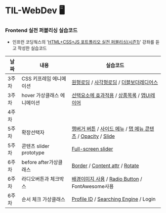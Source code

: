 # TIL-WebDev 🖥️


### Frontend 실전 퍼블리싱 실습코드
  - 인프런 코딩웍스의 '[HTML+CSS+JS 포트폴리오 실전 퍼블리싱(시즌1)](https://www.inflearn.com/course/%EC%9B%B9-%ED%8D%BC%EB%B8%94%EB%A6%AC%EC%8B%B1-%EC%9D%B4%EB%A1%A0-%EC%8B%A4%EC%A0%84/dashboard)' 강좌를 듣고 작성한 실습코드

|날짜|내용|실습코드|
|-------|--------------------------------|---------------------------------|
|3주차|CSS 키프레임 에니메이션|[원형로딩](https://github.com/HyunKyungHan/TIL-WebDev/tree/main/Circular%20Loading) / [사각형로딩](https://github.com/HyunKyungHan/TIL-WebDev/tree/main/Square%20Loading) / [더블보더레디어스](https://github.com/HyunKyungHan/TIL-WebDev/tree/main/Double%20Border%20Radius%20Animation)|
|3주차|hover 가상클래스 에니메이션|[선택요소에 효과적용](https://github.com/HyunKyungHan/TIL-WebDev/tree/main/hover_over%ED%95%9C%20%EB%A9%94%EB%89%B4%20%EC%99%B8%20%EB%82%98%EB%A8%B8%EC%A7%80%20%ED%9D%90%EB%A0%A4%EC%A7%80%EA%B2%8C ) / [상품목록](https://github.com/HyunKyungHan/TIL-WebDev/tree/main/hover_%EC%83%81%ED%92%88%EB%AA%A9%EB%A1%9D) / [앱UI레이어](https://github.com/HyunKyungHan/TIL-WebDev/tree/main/app%20UI%20layer%20animation)|
|4주차|||
|5주차|확장선택자|[햄버거 버튼](https://github.com/HyunKyungHan/TIL-Frontend/tree/main/%EC%95%A0%EB%8B%88%EB%A9%94%EC%9D%B4%EC%85%98%20%ED%96%84%EB%B2%84%EA%B1%B0%20%EB%B2%84%ED%8A%BC) / [사이드 메뉴](https://github.com/HyunKyungHan/TIL-Frontend/tree/main/%EC%82%AC%EC%9D%B4%EB%93%9C%EB%A9%94%EB%89%B4%20%EB%A7%8C%EB%93%A4%EA%B8%B0) / [탭 메뉴 콘텐츠](https://github.com/HyunKyungHan/TIL-Frontend/tree/main/%ED%83%AD%20%EB%A9%94%EB%89%B4%20%EC%BD%98%ED%85%90%EC%B8%A0) / [Opacity](https://github.com/HyunKyungHan/TIL-Frontend/tree/main/opacity%20%EA%B8%B0%EB%8A%A5%20%EC%B6%94%EA%B0%80) / [Slide](https://github.com/HyunKyungHan/TIL-Frontend/tree/main/slide)|
|5주차|콘텐츠 slider prototype| [Full-screen slider](https://github.com/HyunKyungHan/TIL-Frontend/tree/main/full-screen%20slider)|
|6주차|before after가상클래스| [Border]() / [Content attr]() / [Rotate]() |
|6주차|라디오버튼과 체크박스| [배경이미지 사용]() / [Radio Button]() / FontAwesome사용 |
|6주차|순서 체크 가상클래스| [Profile ID]() / [Searching Engine]() / Login |

